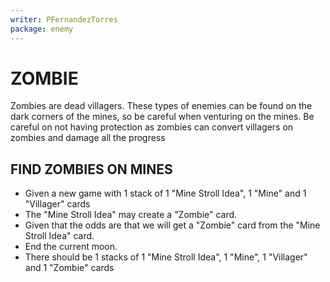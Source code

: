 ```yaml
---
writer: PFernandezTorres
package: enemy
---
```


# ZOMBIE

Zombies are dead villagers. These types of enemies can be found on the dark corners of the mines, so be careful when venturing on the mines.
Be careful on not having protection as zombies can convert villagers on zombies and damage all the progress

## FIND ZOMBIES ON MINES
 
 * Given a new game with 1 stack of 1 "Mine Stroll Idea", 1 "Mine" and 1 "Villager" cards
 * The "Mine Stroll Idea" may create a "Zombie" card.
 * Given that the odds are that we will get a "Zombie" card from the "Mine Stroll Idea" card.
 * End the current moon.
 * There should be 1 stacks of 1 "Mine Stroll Idea", 1 "Mine", 1 "Villager" and 1 "Zombie" cards
